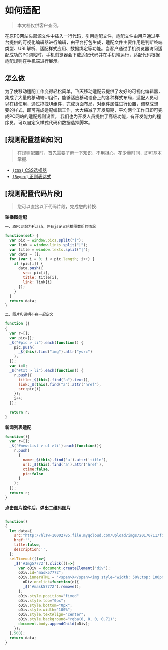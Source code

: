 # 如何适配
> 本文档仅供客户查阅。

在原PC网站头部源文件中插入一行代码，引用适配文件，适配文件由用户通过平台提供的可视化编辑器进行编辑，由平台打包生成，适配文件主要作用是判断终端类型、URL解析、适配样式应用、数据绑定等功能。当客户通过手机浏览器访问适配成功的PC网站时，手机浏览器会下载适配代码并在手机端运行，适配代码根据适配规则在手机端进行展示。

## 怎么做
为了使移动适配工作变得轻松简单，飞天移动适配云提供了友好的可视化编辑器，集成了大量的移动端UI组件，能够适应移动设备上的各种样式布局，适配人员可以在线使用，通过拖拽UI组件，完成页面布局，对组件属性进行设置，调整成想要的样式，即可完成适配编辑工作，大大缩减了开发周期，平均两个工作日即可完成PC网站的适配规则设置。
我们也为开发人员提供了高级功能，有开发能力的程序员，可以自定义样式代码和数据选择脚本。


## [规则配置基础知识]

> 在规则配置时，首先需要了解一下知识，不用担心，花少量时间，即可基本掌握.

* [`[CSS]` CSS选择器](/css.md#类型判断)
* [`[Regex]` 正则表达式](/regex.md#作用域)


## [规则配置代码片段]
> 您可以直接以下代码片段，完成您的转换.

**轮播图适配**
```javascript
一、原PC网站为Flash，但有js定义轮播图数组的情况

function(set) {
  var pic = window.pics.split("|");
  var link = window.links.split("|");
  var title = window.texts.split("|");
  var data = [];
  for (var i = 0; i < pic.length; i++) {
    if (pic[i]) {
      data.push({
        src: pic[i],
        title: title[i],
        link: link[i]
      });
    }
  }
  return data;
}

二、图片和说明不在一起定义

function ()
{
  var r=[];
  var pic=[];
  _$("#pic > li").each(function() {
    pic.push(
      _$(this).find("img").attr("ysrc")
    );
  });
  var i=0;
  _$("#txt > li").each(function() {
    r.push({
      title:_$(this).find("a").text(),
      link:_$(this).find("a").attr("href"),
      src:pic[i]
    });
    i++;
  });
  
  return r;
}
```

**新闻列表适配**
```javascript
function(){
  var r=[];
  _$('#newsList > ul >li').each(function(){
    r.push(
      {
        name:_$(this).find('a').attr('title'),
        url:_$(this).find('a').attr('href'),
        ctime:false,
        pic:false
      }
    );
  });
  return r;
}
```

**点击图片控件后，弹出二维码图片**
```javascript

function()
{
  let data={
    src:"http://hlzw-10002785.file.myqcloud.com/Upload/imgs/20170711/file_5964998eded45.png",
    href:'',
    title:false,
    description:'',
  };
  setTimeout(()=>{
    _$('#Img57772').click(()=>{
      var oDiv = document.createElement('div');
      oDiv.id="mask57772";
      oDiv.innerHTML = '<span>X</span><img style="width: 50%;top: 100px;position: relative;display: block;margin: auto;" src="http://www.gzgov.gov.cn/images/E01201E6-6A96-409A-99D0-35520E0C4B35.png"/>';
     	oDiv.onclick=function(e){
      	_$('#mask57772').remove();
      };
      oDiv.style.position="fixed"
      oDiv.style.top="0px";
      oDiv.style.bottom="0px";
      oDiv.style.width="100%";
      oDiv.style.textAlign="center";
      oDiv.style.background="rgba(0, 0, 0, 0.71)";
      document.body.appendChild(oDiv);
    });
  },500);
  return data;
}
```
